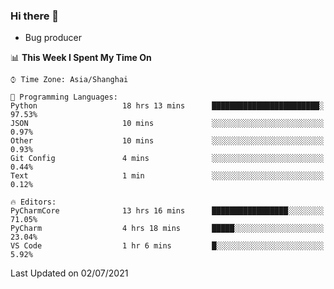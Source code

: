 ### Hi there 👋
* Bug producer
<!--START_SECTION:waka-->
📊 **This Week I Spent My Time On** 

```text
⌚︎ Time Zone: Asia/Shanghai

💬 Programming Languages: 
Python                   18 hrs 13 mins      ████████████████████████░   97.53% 
JSON                     10 mins             ░░░░░░░░░░░░░░░░░░░░░░░░░   0.97% 
Other                    10 mins             ░░░░░░░░░░░░░░░░░░░░░░░░░   0.93% 
Git Config               4 mins              ░░░░░░░░░░░░░░░░░░░░░░░░░   0.44% 
Text                     1 min               ░░░░░░░░░░░░░░░░░░░░░░░░░   0.12%

🔥 Editors: 
PyCharmCore              13 hrs 16 mins      █████████████████░░░░░░░░   71.05% 
PyCharm                  4 hrs 18 mins       █████░░░░░░░░░░░░░░░░░░░░   23.04% 
VS Code                  1 hr 6 mins         █░░░░░░░░░░░░░░░░░░░░░░░░   5.92%

```


 Last Updated on 02/07/2021
<!--END_SECTION:waka-->

